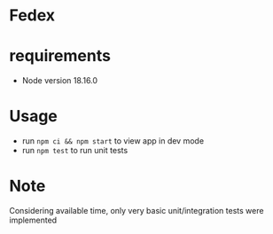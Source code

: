 # Fedex

# requirements
- Node version 18.16.0

# Usage
- run `npm ci && npm start` to view app in dev mode
- run `npm test` to run unit tests

# Note
Considering available time, only very basic unit/integration tests were implemented 
